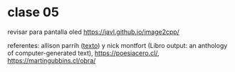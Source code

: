 # clase 05

revisar para pantalla oled
https://javl.github.io/image2cpp/

referentes: allison parrih ([texto](https://posts.decontextualize.com/queer-in-ai-2021/)) y nick montfort (Libro output: an anthology of computer-generated text), <https://poesiacero.cl/>, <https://martingubbins.cl/obra/>